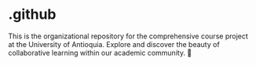 # .github
This is the organizational repository for the comprehensive course project at the University of Antioquia. Explore and discover the beauty of collaborative learning within our academic community. 🌟
